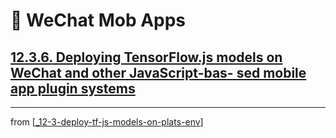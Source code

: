 # 💊 WeChat Mob Apps

## [**12.3.6.** Deploying TensorFlow.js models on WeChat and other JavaScript-bas- sed mobile app plugin systems]()

---
from [[_12-3-deploy-tf-js-models-on-plats-env]]

[//begin]: # "Autogenerated link references for markdown compatibility"
[_12-3-deploy-tf-js-models-on-plats-env]: _12-3-deploy-tf-js-models-on-plats-env.md "💊 Deploy TF.js Modeon on Plats Env"
[//end]: # "Autogenerated link references"